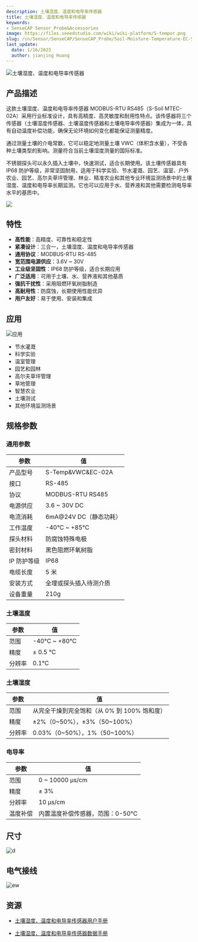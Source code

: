 ```yaml
---
description: 土壤湿度、温度和电导率传感器
title: 土壤湿度、温度和电导率传感器
keywords:
- SenseCAP Sensor_Probe&Accessories
image: https://files.seeedstudio.com/wiki/wiki-platform/S-tempor.png
slug: /cn/Sensor/SenseCAP/SenseCAP_Probe/Soil-Moisture-Temperature-EC-Sensor
last_update:
  date: 1/16/2023
  author: jianjing Huang
---
```


![土壤湿度、温度和电导率传感器](https://files.seeedstudio.com/wiki/Soil_Moisture_Temperature_EC_Sensor/101990667_2.png)

## 产品描述

这款土壤湿度、温度和电导率传感器 MODBUS-RTU RS485（S-Soil MTEC-02A）采用行业标准设计，具有高精度、高灵敏度和耐用性特点。该传感器将三个传感器（土壤湿度传感器、土壤温度传感器和土壤电导率传感器）集成为一体，具有自动温度补偿功能，确保无论环境如何变化都能保证测量精度。

通过测量土壤的介电常数，它可以稳定地测量土壤 VWC（体积含水量），不受各种土壤类型的影响。测量符合当前土壤湿度测量的国际标准。

不锈钢探头可以永久插入土壤中，快速测试，适合长期使用。该土壤传感器具有 IP68 防护等级，非常坚固耐用，适用于科学实验、节水灌溉、园艺、温室、户外农业、园艺、高尔夫草坪管理、林业、精准农业和其他专业环境监测场景中的土壤湿度、温度和电导率长期监测。它也可以应用于水、营养液和其他需要检测电导率水平的基质中。

[![](https://files.seeedstudio.com/wiki/Seeed-WiKi/docs/images/300px-Get_One_Now_Banner-ragular.png)](https://www.seeedstudio.com/RS485-Soil-Moisture-Temperature-EC-Sensor-S-Soil-MTEC-02-p-4633.html)

## 特性

* **高性能**：高精度、可靠性和稳定性
* **紧凑设计**：三合一，土壤湿度、温度和电导率传感器
* **通用协议**：MODBUS-RTU RS-485
* **宽范围电源供应**：3.6V ~ 30V
* **工业级坚固性**：IP68 防护等级，适合长期应用
* **广泛适用**：可用于土壤、水、营养液和其他基质
* **强抗干扰性**：采用阻燃环氧树脂制造
* **高耐用性**：防腐蚀，长期使用性能优异
* **用户友好**：易于使用、安装和集成

## 应用

![应用](https://files.seeedstudio.com/wiki/Soil_Moisture_Temperature_EC_Sensor/Applications.png)

* 节水灌溉
* 科学实验
* 温室管理
* 园艺和园林
* 高尔夫草坪管理
* 草地管理
* 智慧农业
* 土壤测试
* 其他环境监测场景

## 规格参数

### 通用参数

| 参数 | 值 |
|-----------|-------|
| 产品型号 | S-Temp&VWC&EC-02A |
| 接口 | RS-485 |
| 协议 | MODBUS-RTU RS485 |
| 电源供应 | 3.6 ~ 30V DC |
| 电流消耗 | 6mA@24V DC（静态功耗） |
| 工作温度 | -40℃ ~ +85℃ |
| 探头材料 | 防腐蚀特殊电极 |
| 密封材料 | 黑色阻燃环氧树脂 |
| IP 防护等级 | IP68 |
| 电缆长度 | 5 米 |
| 安装方式 | 全埋或探头插入待测介质 |
| 设备重量 | 210g |

### 土壤温度

| 参数 | 值 |
|-----------|-------|
| 范围 | -40℃ ~ +80℃ |
| 精度 | ± 0.5 ℃ |
| 分辨率 | 0.1℃ |

### 土壤湿度

| 参数 | 值 |
|-----------|-------|
| 范围 | 从完全干燥到完全饱和（从 0% 到 100% 饱和度） |
| 精度 | ±2%（0~50%），±3%（50~100%） |
| 分辨率 | 0.03%（0~50%），1%（50~100%） |

### 电导率

| 参数 | 值 |
|-----------|-------|
| 范围 | 0 ~ 10000 μs/cm |
| 精度 | ± 3% |
| 分辨率 | 10 μs/cm |
| 温度补偿 | 内置温度补偿传感器，范围：0-50°C |

## 尺寸

![d](https://files.seeedstudio.com/wiki/Soil_Moisture_Temperature_EC_Sensor/probe_dimensions.png)

## 电气接线

![ew](https://files.seeedstudio.com/wiki/Soil_Moisture_Temperature_EC_Sensor/wiring_diagram.png)

## 资源

* [土壤湿度、温度和电导率传感器用户手册](https://files.seeedstudio.com/wiki/Soil_Moisture_Temperature_EC_Sensor/SoilMoisture_Temperature_ECSensorUserManual-S-Temp&VWC&EC-02.pdf)

* [土壤湿度、温度和电导率传感器数据手册](https://files.seeedstudio.com/wiki/Soil_Moisture_Temperature_EC_Sensor/RS485SoilMoisture_Temperature_ECSensor(S-Temp&VWC&EC-02A).pdf)